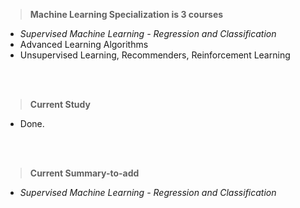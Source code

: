 > __Machine Learning Specialization is 3 courses__
>

 - _Supervised Machine Learning - Regression and Classification_
 - Advanced Learning Algorithms
 - Unsupervised Learning, Recommenders, Reinforcement Learning

<br>
<br>

> __Current Study__
  - Done.

<br>
<br>

> __Current Summary-to-add__
  - _Supervised Machine Learning - Regression and Classification_
